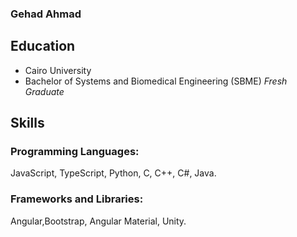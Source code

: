 ### Gehad Ahmad

## Education
- Cairo University
- Bachelor of Systems and Biomedical Engineering (SBME) _Fresh Graduate_

## Skills
### Programming Languages:
JavaScript, TypeScript, Python, C, C++, C#, Java.

### Frameworks and Libraries:
Angular,Bootstrap, Angular Material, Unity. 

 

<!--
**Gehad28/Gehad28** is a ✨ _special_ ✨ repository because its `README.md` (this file) appears on your GitHub profile.

Here are some ideas to get you started:

- 🔭 I’m currently working on ...
- 🌱 I’m currently learning ...
- 👯 I’m looking to collaborate on ...
- 🤔 I’m looking for help with ...
- 💬 Ask me about ...
- 📫 How to reach me: ...
- 😄 Pronouns: ...
- ⚡ Fun fact: ...
-->
